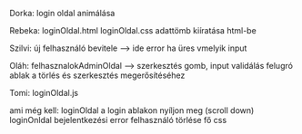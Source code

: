 Dorka:
login oldal animálása

Rebeka:
loginOldal.html
loginOldal.css
adattömb kiíratása html-be

Szilvi:
új felhasználó bevitele --> ide error ha üres vmelyik input

Oláh:
felhasznalokAdminOldal --> szerkesztés gomb, input validálás
felugró ablak a törlés és szerkesztés megerősítéséhez

Tomi:
loginOldal.js





ami még kell:
loginOldal a login ablakon nyíljon meg (scroll down)
loginOnldal bejelentkezési error
felhasználó törlése
fő css
